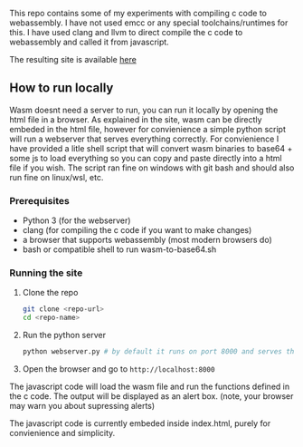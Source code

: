 This repo contains some of my experiments with compiling c code to webassembly.
I have not used emcc or any special toolchains/runtimes for this. 
I have used clang and llvm to direct compile the c code to webassembly and called it from javascript.

The resulting site is available [here](https://zs-247.github.io/wasm-experiments/)

## How to run locally

Wasm doesnt need a server to run, you can run it locally by opening the html file in a browser. As explained in the site, wasm can be directly embeded in the html file, however for convienience a simple python script will run a webserver that serves everything correctly.
For convienience I have provided a litle shell script that will convert wasm binaries to base64 + some js to load everything so you can copy and paste directly into a html file if you wish. The script ran fine on windows with git bash and should also run fine on linux/wsl, etc.

### Prerequisites

- Python 3 (for the webserver)
- clang (for compiling the c code if you want to make changes)
- a browser that supports webassembly (most modern browsers do)
- bash or compatible shell to run wasm-to-base64.sh

### Running the site

1. Clone the repo
    ```bash
    git clone <repo-url>
    cd <repo-name>
    ```
2. Run the python server
    ```bash
    python webserver.py # by default it runs on port 8000 and serves the current directory.
    ```
3. Open the browser and go to `http://localhost:8000`

The javascript code will load the wasm file and run the functions defined in the c code. The output will be displayed as an alert box. (note, your browser may warn you about supressing alerts)

The javascript code is currently embeded inside index.html, purely for convienience and simplicity.
